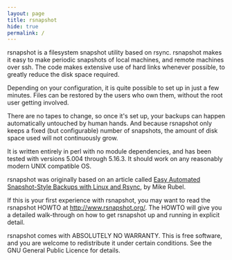```yaml
---
layout: page
title: rsnapshot
hide: true
permalink: /
---
```


rsnapshot is a filesystem snapshot utility based on rsync. rsnapshot makes it
easy  to make periodic snapshots of local machines, and remote machines over ssh.
The code makes extensive use of hard links whenever possible, to greatly reduce
the disk space required.

Depending on your configuration, it is quite possible to set up in just a few minutes. Files can be restored by the users who own them, without the root user getting involved.

There are no tapes to change, so once it's set up, your backups can happen automatically untouched by human hands. And because rsnapshot only keeps a fixed (but configurable) number of snapshots, the amount of disk space used will not continuously grow.

It is written entirely in perl with no module dependencies, and has been
tested with versions 5.004 through 5.16.3. It should work on any reasonably
modern UNIX compatible OS.

rsnapshot was originally based on an article called [Easy Automated Snapshot-Style Backups with Linux and Rsync](http://www.mikerubel.org/computers/rsync_snapshots/), by Mike Rubel.

If this is your first experience with rsnapshot, you may want to read the
rsnapshot HOWTO at http://www.rsnapshot.org/. The HOWTO will give you a detailed
walk-through on how to get rsnapshot up and running in explicit detail.

rsnapshot comes with ABSOLUTELY NO WARRANTY.  This is free software,
and you are welcome to redistribute it under certain conditions.
See the GNU General Public Licence for details.
